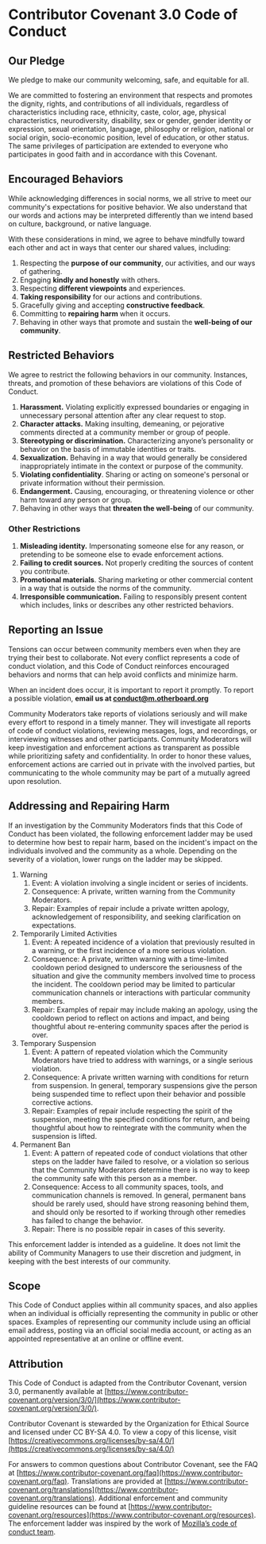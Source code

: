 # Contributor Covenant 3.0 Code of Conduct

## Our Pledge

We pledge to make our community welcoming, safe, and equitable for all.

We are committed to fostering an environment that respects and promotes the dignity, rights, and contributions of all individuals, regardless of characteristics including race, ethnicity, caste, color, age, physical characteristics, neurodiversity, disability, sex or gender, gender identity or expression, sexual orientation, language, philosophy or religion, national or social origin, socio-economic position, level of education, or other status. The same privileges of participation are extended to everyone who participates in good faith and in accordance with this Covenant.


## Encouraged Behaviors

While acknowledging differences in social norms, we all strive to meet our community's expectations for positive behavior. We also understand that our words and actions may be interpreted differently than we intend based on culture, background, or native language.

With these considerations in mind, we agree to behave mindfully toward each other and act in ways that center our shared values, including:

1. Respecting the **purpose of our community**, our activities, and our ways of gathering.
2. Engaging **kindly and honestly** with others.
3. Respecting **different viewpoints** and experiences.
4. **Taking responsibility** for our actions and contributions.
5. Gracefully giving and accepting **constructive feedback**.
6. Committing to **repairing harm** when it occurs.
7. Behaving in other ways that promote and sustain the **well-being of our community**.


## Restricted Behaviors

We agree to restrict the following behaviors in our community. Instances, threats, and promotion of these behaviors are violations of this Code of Conduct.

1. **Harassment.** Violating explicitly expressed boundaries or engaging in unnecessary personal attention after any clear request to stop.
2. **Character attacks.** Making insulting, demeaning, or pejorative comments directed at a community member or group of people.
3. **Stereotyping or discrimination.** Characterizing anyone’s personality or behavior on the basis of immutable identities or traits.
4. **Sexualization.** Behaving in a way that would generally be considered inappropriately intimate in the context or purpose of the community.
5. **Violating confidentiality**. Sharing or acting on someone's personal or private information without their permission.
6. **Endangerment.** Causing, encouraging, or threatening violence or other harm toward any person or group.
7. Behaving in other ways that **threaten the well-being** of our community.

### Other Restrictions

1. **Misleading identity.** Impersonating someone else for any reason, or pretending to be someone else to evade enforcement actions.
2. **Failing to credit sources.** Not properly crediting the sources of content you contribute.
3. **Promotional materials**. Sharing marketing or other commercial content in a way that is outside the norms of the community.
4. **Irresponsible communication.** Failing to responsibly present content which includes, links or describes any other restricted behaviors.


## Reporting an Issue

Tensions can occur between community members even when they are trying their best to collaborate. Not every conflict represents a code of conduct violation, and this Code of Conduct reinforces encouraged behaviors and norms that can help avoid conflicts and minimize harm.

When an incident does occur, it is important to report it promptly. To report a possible violation, **email us at conduct@m.otherboard.org**

Community Moderators take reports of violations seriously and will make every effort to respond in a timely manner. They will investigate all reports of code of conduct violations, reviewing messages, logs, and recordings, or interviewing witnesses and other participants. Community Moderators will keep investigation and enforcement actions as transparent as possible while prioritizing safety and confidentiality. In order to honor these values, enforcement actions are carried out in private with the involved parties, but communicating to the whole community may be part of a mutually agreed upon resolution.


## Addressing and Repairing Harm

If an investigation by the Community Moderators finds that this Code of Conduct has been violated, the following enforcement ladder may be used to determine how best to repair harm, based on the incident's impact on the individuals involved and the community as a whole. Depending on the severity of a violation, lower rungs on the ladder may be skipped.

1) Warning
   1) Event: A violation involving a single incident or series of incidents.
   2) Consequence: A private, written warning from the Community Moderators.
   3) Repair: Examples of repair include a private written apology, acknowledgement of responsibility, and seeking clarification on expectations.
2) Temporarily Limited Activities
   1) Event: A repeated incidence of a violation that previously resulted in a warning, or the first incidence of a more serious violation.
   2) Consequence: A private, written warning with a time-limited cooldown period designed to underscore the seriousness of the situation and give the community members involved time to process the incident. The cooldown period may be limited to particular communication channels or interactions with particular community members.
   3) Repair: Examples of repair may include making an apology, using the cooldown period to reflect on actions and impact, and being thoughtful about re-entering community spaces after the period is over.
3) Temporary Suspension
   1) Event: A pattern of repeated violation which the Community Moderators have tried to address with warnings, or a single serious violation.
   2) Consequence: A private written warning with conditions for return from suspension. In general, temporary suspensions give the person being suspended time to reflect upon their behavior and possible corrective actions.
   3) Repair: Examples of repair include respecting the spirit of the suspension, meeting the specified conditions for return, and being thoughtful about how to reintegrate with the community when the suspension is lifted.
4) Permanent Ban
   1) Event: A pattern of repeated code of conduct violations that other steps on the ladder have failed to resolve, or a violation so serious that the Community Moderators determine there is no way to keep the community safe with this person as a member.
   2) Consequence: Access to all community spaces, tools, and communication channels is removed. In general, permanent bans should be rarely used, should have strong reasoning behind them, and should only be resorted to if working through other remedies has failed to change the behavior.
   3) Repair: There is no possible repair in cases of this severity.

This enforcement ladder is intended as a guideline. It does not limit the ability of Community Managers to use their discretion and judgment, in keeping with the best interests of our community.


## Scope

This Code of Conduct applies within all community spaces, and also applies when an individual is officially representing the community in public or other spaces. Examples of representing our community include using an official email address, posting via an official social media account, or acting as an appointed representative at an online or offline event.


## Attribution

This Code of Conduct is adapted from the Contributor Covenant, version 3.0, permanently available at [https://www.contributor-covenant.org/version/3/0/](https://www.contributor-covenant.org/version/3/0/).

Contributor Covenant is stewarded by the Organization for Ethical Source and licensed under CC BY-SA 4.0. To view a copy of this license, visit [https://creativecommons.org/licenses/by-sa/4.0/](https://creativecommons.org/licenses/by-sa/4.0/)

For answers to common questions about Contributor Covenant, see the FAQ at [https://www.contributor-covenant.org/faq](https://www.contributor-covenant.org/faq). Translations are provided at [https://www.contributor-covenant.org/translations](https://www.contributor-covenant.org/translations). Additional enforcement and community guideline resources can be found at [https://www.contributor-covenant.org/resources](https://www.contributor-covenant.org/resources). The enforcement ladder was inspired by the work of [Mozilla’s code of conduct team](https://github.com/mozilla/inclusion).
